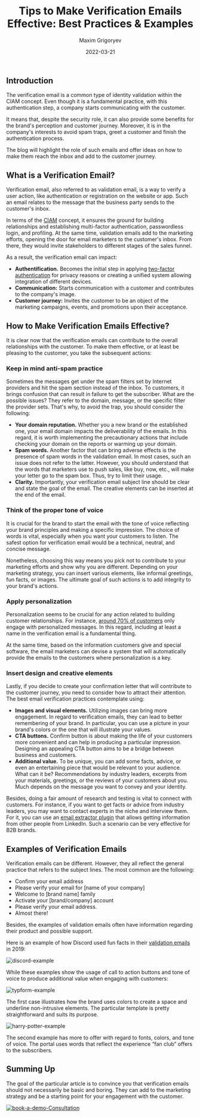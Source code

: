 ﻿---
title: "Tips to Make Verification Emails Effective: Best Practices & Examples"
date: "2022-03-21"
coverImage: "verification-email.jpg"
category: ["all"]
featured: false 
author: "Maxim Grigoryev"
description: "The verification email can impact authentication, communication, and customer journey. Learn how to draft an effective verification email."
metadescription: "The blog will highlight the role of verification emails and offer ideas on how to make them reach the inbox and add to the customer journey."
metatitle: "Best Practices to Make Your Verification Emails Effective"
---

## Introduction

The verification email is a common type of identity validation within the CIAM concept. Even though it is a fundamental practice, with this authentication step, a company starts communicating with the customer. 

It means that, despite the security role, it can also provide some benefits for the brand's perception and customer journey. Moreover, it is in the company's interests to avoid spam traps, greet a customer and finish the authentication process. 

The blog will highlight the role of such emails and offer ideas on how to make them reach the inbox and add to the customer journey. 


## What is a Verification Email?

Verification email, also referred to as validation email, is a way to verify a user action, like authentication or registration on the website or app. Such an email relates to the message that the business party sends to the customer's inbox.

In terms of the [CIAM](https://www.loginradius.com/blog/identity/customer-identity-and-access-management/) concept, it ensures the ground for building relationships and establishing multi-factor authentication, passwordless login, and profiling. At the same time, validation emails add to the marketing efforts, opening the door for email marketers to the customer's inbox. From there, they would invite stakeholders to different stages of the sales funnel.

As a result, the verification email can impact: 



* **Authentification.** Becomes the initial step in applying [two-factor authentication](https://www.loginradius.com/resource/loginradius-ciam-two-factor-authentication/+) for privacy reasons or creating a unified system allowing integration of different devices.
* **Communication:** Starts communication with a customer and contributes to the company's image.
* **Customer journey:** Invites the customer to be an object of the marketing campaigns, events, and promotions upon their acceptance.


## How to Make Verification Emails Effective?

It is clear now that the verification emails can contribute to the overall relationships with the customer. To make them effective, or at least be pleasing to the customer, you take the subsequent actions:


### Keep in mind anti-spam practice

Sometimes the messages get under the spam filters set by Internet providers and hit the spam section instead of the inbox. To customers, it brings confusion that can result in failure to get the subscriber. What are the possible issues? They refer to the domain, message, or the specific filter the provider sets. That's why, to avoid the trap, you should consider the following:



* **Your domain reputation.** Whether you a new brand or the established one, your email domain impacts the deliverability of the emails. In this regard, it is worth implementing the precautionary actions that include checking your domain on the reports or warming up your domain.
* **Spam words.** Another factor that can bring adverse effects is the presence of spam words in the validation email. In most cases, such an issue does not refer to the latter. However, you should understand that the words that marketers use to push sales, like buy, now, etc., will make your letter go to the spam box. Thus, try to limit their usage.
* **Clarity.** Importantly, your verification email subject line should be clear and state the goal of the email. The creative elements can be inserted at the end of the email.


### Think of the proper tone of voice

It is crucial for the brand to start the email with the tone of voice reflecting your brand principles and making a specific impression. The choice of words is vital, especially when you want your customers to listen. The safest option for verification email would be a technical, neutral, and concise message. 

Nonetheless, choosing this way means you pick not to contribute to your marketing efforts and show why you are different. Depending on your marketing strategy, you can insert various elements, like informal greetings, fun facts, or images. The ultimate goal of such actions is to add integrity to your brand's actions.


### Apply personalization

Personalization seems to be crucial for any action related to building customer relationships. For instance, [around 70% of customers](http://www.forbes.com/sites/blakemorgan/2020/02/18/50-stats-showing-the-power-of-personalization/) only engage with personalized messages. In this regard, including at least a name in the verification email is a fundamental thing. 

At the same time, based on the information customers give and special software, the email marketers can devise a system that will automatically provide the emails to the customers where personalization is a key.


### Insert design and creative elements

Lastly, if you decide to create your confirmation letter that will contribute to the customer journey, you need to consider how to attract their attention. The best email verification practices contemplate using:



* **Images and visual elements.** Utilizing images can bring more engagement. In regard to verification emails, they can lead to better remembering of your brand. In particular, you can use a picture in your brand's colors or the one that will illustrate your values.
* **CTA buttons.** Confirm button is about making the life of your customers more convenient and can help in producing a particular impression. Designing an appealing CTA  button aims to be a bridge between business and customers.
* **Additional value.** To be unique, you can add some facts, advice, or even an entertaining piece that would be relevant to your audience. What can it be? Recommendations by industry leaders, excerpts from your materials, greetings, or the reviews of your customers about you. Much depends on the message you want to convey and your identity. 

Besides, doing a fair amount of research and testing is vital to connect with customers. For instance, if you want to get facts or advice from industry leaders, you may want to contact experts in the niche and interview them. For it, you can use an [email extractor plugin](https://getprospect.com/linkedIn-email-finder-chrome-extension) that allows getting information from other people from LinkedIn. Such a scenario can be very effective for B2B brands.


## Examples of Verification Emails 

Verification emails can be different. However, they all reflect the general practice that refers to the subject lines. The most common are the following:



* Confirm your email address
* Please verify your email for [name of your company]
* Welcome to [brand name] family
* Activate your [brand/company] account
* Please verify your email address.
* Almost there! 

Besides, the examples of validation emails often have information regarding their product and possible support.

Here is an example of how Discord used fun facts in their [validation emails](https://reallygoodemails.com/emails/verify-email) in 2019:


![discord-example](discord-example.jpg)


While these examples show the usage of call to action buttons and tone of voice to produce additional value when engaging with customers:

![typform-example](typform-example.jpg)

The first case illustrates how the brand uses colors to create a space and underline non-intrusive elements. The particular template is pretty straightforward and suits its purpose.


![harry-potter-example](harry-potter-example.jpg)




The second example has more to offer with regard to fonts, colors, and tone of voice. The portal uses words that reflect the experience “fan club” offers to the subscribers.


## Summing Up

The goal of the particular article is to convince you that verification emails should not necessarily be basic and boring. They can add to the marketing strategy and be a starting point for your engagement with the customer.

[![book-a-demo-Consultation](../../assets/book-a-demo-loginradius.png)](https://www.loginradius.com/book-a-demo/)
